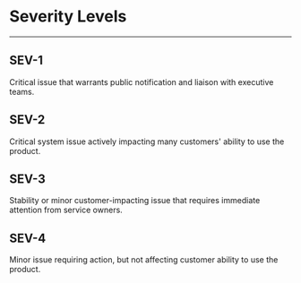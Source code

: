 # Severity Levels
***

## SEV-1

Critical issue that warrants public notification and liaison with executive teams.

## SEV-2

Critical system issue actively impacting many customers' ability to use the product.

## SEV-3
	
Stability or minor customer-impacting issue that requires immediate attention from service owners.

## SEV-4

Minor issue requiring action, but not affecting customer ability to use the product.


